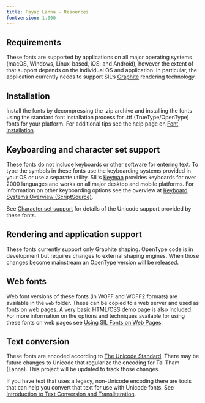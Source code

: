 ```yaml
---
title: Payap Lanna - Resources
fontversion: 1.000
---
```


## Requirements

These fonts are supported by applications on all major operating systems (macOS, Windows, Linux-based, iOS, and Android), however the extent of that support depends on the individual OS and application. In particular, the application currently needs to support SIL’s [Graphite](https://graphite.sil.org) rendering technology.

## Installation

Install the fonts by decompressing the .zip archive and installing the fonts using the standard font installation process for .ttf (TrueType/OpenType) fonts for your platform. For additional tips see the help page on [Font installation](https://software.sil.org/fonts/installation).

## Keyboarding and character set support

These fonts do not include keyboards or other software for entering text. To type the symbols in these fonts use the keyboarding systems provided in your OS or use a separate utility. SIL’s [Keyman](https://keyman.com/) provides keyboards for over 2000 languages and works on all major desktop and mobile platforms. For information on other keyboarding options see the overview at [Keyboard Systems Overview (ScriptSource)](https://scriptsource.org/entry/ytr8g8n6sw).

See [Character set support](charset.md) for details of the Unicode support provided by these fonts.

## Rendering and application support

These fonts currently support only Graphite shaping. OpenType code is in development but requires changes to external shaping engines. When those changes become mainstream an OpenType version will be released.

## Web fonts

Web font versions of these fonts (in WOFF and WOFF2 formats) are available in the `web` folder. These can be copied to a web server and used as fonts on web pages. A very basic HTML/CSS demo page is also included. For more information on the options and techniques available for using these fonts on web pages see [Using SIL Fonts on Web Pages](http://software.sil.org/fonts/webfonts).

## Text conversion

These fonts are encoded according to [The Unicode Standard](http://unicode.org). There may be future changes to Unicode that regularize the encoding for Tai Tham (Lanna). This project will be updated to track those changes.

If you have text that uses a legacy, non-Unicode encoding there are tools that can help you convert that text for use with Unicode fonts. See [Introduction to Text Conversion and Transliteration](https://scriptsource.org/entry/xlzd6n5aqt).
